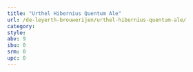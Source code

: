```yaml
---
title: "Urthel Hibernius Quentum Ale"
url: /de-leyerth-brouwerijen/urthel-hibernius-quentum-ale/
category: 
style: 
abv: 9
ibu: 0
srm: 0
upc: 0
---
```


